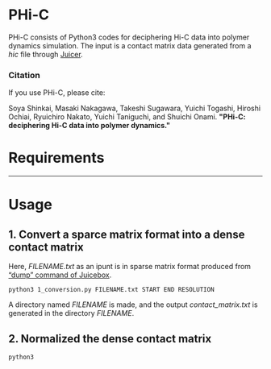 # PHi-C

PHi-C consists of Python3 codes for deciphering Hi-C data into polymer dynamics simulation.
The input is a contact matrix data generated from a _hic_ file through [Juicer](https://github.com/aidenlab/juicer).

### Citation

If you use PHi-C, please cite:

Soya Shinkai, Masaki Nakagawa, Takeshi Sugawara, Yuichi Togashi, Hiroshi Ochiai,
Ryuichiro Nakato, Yuichi Taniguchi, and Shuichi Onami.
**"PHi-C: deciphering Hi-C data into polymer dynamics."**

# Requirements


-----------------
# Usage

## 1. Convert a sparce matrix format into a dense contact matrix

Here, _FILENAME.txt_ as an ipunt is in sparse matrix format produced from [“dump” command of Juicebox](https://github.com/aidenlab/juicer/wiki/Data-Extraction).

    python3 1_conversion.py FILENAME.txt START END RESOLUTION

A directory named _FILENAME_ is made,
and the output _contact_matrix.txt_ is generated in the directory _FILENAME_.

## 2. Normalized the dense contact matrix


    python3
